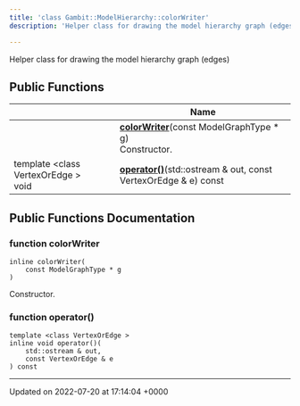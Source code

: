 ```yaml
---
title: 'class Gambit::ModelHierarchy::colorWriter'
description: 'Helper class for drawing the model hierarchy graph (edges) '

---
```









Helper class for drawing the model hierarchy graph (edges) 

## Public Functions

|                | Name           |
| -------------- | -------------- |
| | **[colorWriter](/documentation/code/classes/classgambit_1_1modelhierarchy_1_1colorwriter/#function-colorwriter)**(const ModelGraphType * g)<br>Constructor.  |
| template <class VertexOrEdge \> <br>void | **[operator()](/documentation/code/classes/classgambit_1_1modelhierarchy_1_1colorwriter/#function-operator())**(std::ostream & out, const VertexOrEdge & e) const |

## Public Functions Documentation

### function colorWriter

```
inline colorWriter(
    const ModelGraphType * g
)
```

Constructor. 

### function operator()

```
template <class VertexOrEdge >
inline void operator()(
    std::ostream & out,
    const VertexOrEdge & e
) const
```


-------------------------------

Updated on 2022-07-20 at 17:14:04 +0000